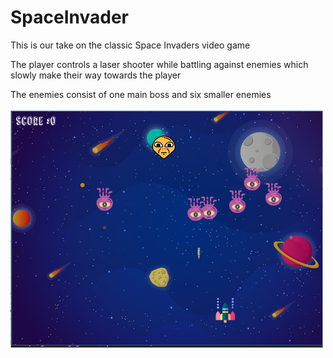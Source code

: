 # SpaceInvader
This is our take on the classic Space Invaders video game

The player controls a laser shooter while battling against enemies which slowly make their way towards the player

The enemies consist of one main boss and six smaller enemies
<br><br>
<img src="/assets/screengrab.png" alt="screenshot" width="500"/> <br>
